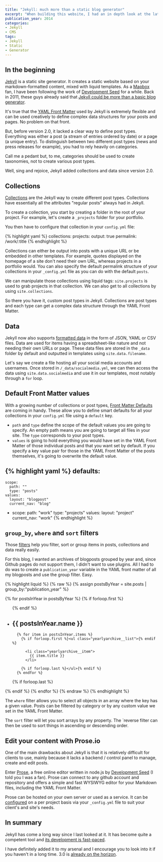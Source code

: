 ```yaml
---
title: "Jekyll: much more than a static blog generator"
excerpt: "When building this website, I had an in depth look at the latest version of Jekyll. Since I last looked at it, it had become a lot more powerful than a simple static blog generator, thanks to a few features."
publication_year: 2014
categories:
- Jekyll
- CMS
tags:
- Jekyll
- Static
- Generator
---
```


## In the beginning

[Jekyll](http://jekyllrb.com/) is a static site generator. It creates a static website based on your markdown-formatted content, mixed with liquid templates. As a [Mapbox](https://www.mapbox.com/) fan, I have been following the work of [Development Seed](http://www.developmentseed.org/) for a while. Back in 2011, these guys already said that [Jekyll could be more than a basic blog generator](http://www.developmentseed.org/blog/2011/09/09/jekyll-github-pages/).

It's true that the [YAML Front Matter](http://jekyllrb.com/docs/frontmatter/) used by Jekyll is extremely flexible and can be used creatively to define complex data structures for your posts and pages. No problem on that front.

But, before version 2.0, it lacked a clear way to define post types. Everything was either a post (a stream of entries ordered by date) or a page (a unique entry). To distinguish between two different post types (news and press releases for example), you had to rely heavily on categories.

Call me a pedant but, to me, categories should be used to create taxonomies, not to create various post types.

Well, sing and rejoice, Jekyll added collections and data since version 2.0.

## Collections

[Collections](http://jekyllrb.com/docs/collections/) are the Jekyll way to create different post types. Collections have essentially all the attributes "regular posts" always had in Jekyll.

To create a collection, you start by creating a folder in the root of your project. For example, let's create a `_projects` folder for your portfolio.

You then have to configure that collection in your `config.yml` file:

{% highlight yaml %}
collections:
  projects:
    output: true
    permalink: /work/:title
{% endhighlight %}

Collections can either be output into posts with a unique URL or be embedded in other templates. For example, quotes displayed on the homepage of a site don't need their own URL, whereas projects in a portfolio would. You can also specify the default permalink structure of your collections in your `_config.yml` file as you can do with the default `posts`.

We can manipulate those collections using liquid tags: `site.projects` is used to grab projects in that collection. We can also get to all collections by using `site.collections`.

So there you have it, custom post types in Jekyll. Collections are post types and each type can get a complex data structure through the YAML Front Matter.

## Data

Jekyll now also supports [formatted data](http://jekyllrb.com/docs/datafiles/) in the form of JSON, YAML or CSV files. Data are used for items having a spreadsheet-like nature and not needing their own URLs or page. These data files are stored in the `_data` folder by default and outputted in templates using `site.data.filename`.

Let's say we create a file hosting all your social media accounts and usernames. Once stored in `/_data/socialmedia.yml`, we can then access the data using `site.data.socialmedia` and use it in our templates, most notably through a `for` loop.

## Default Front Matter values

With a growing number of collections or post types, [Front Matter Defaults](http://jekyllrb.com/docs/configuration/#front-matter-defaults) are coming in handy. These allow you to define smart defaults for all your collections in your `config.yml` file using a `default` key.

- `path` and `type` define the scope of the default values you are going to specify. An empty path means you are going to target all files in your site. The `type` corresponds to your post types.
- `values` is going to hold everything you would have set in the YAML Front Matter of those individual posts and that you want set by default. If you specify a key value pair for those in the YAML Front Matter of the posts themselves, it's going to overwrite the default value.

{% highlight yaml %}
defaults:
  -
    scope:
      path: ""
      type: "posts"
    values:
      layout: "blogpost"
      current_nav: "blog"
  -
    scope:
      path: "work"
      type: "projects"
    values:
      layout: "project"
      current_nav: "work"
{% endhighlight %}

## `group_by`, `where` and `sort` filters

Those [filters](http://jekyllrb.com/docs/templates/#filters) help you filter, sort or group items in posts, collections and data really easily.

For this blog, I wanted an archives of blogposts grouped by year and, since Github pages do not support them, I didn't want to use plugins. All I had to do was to create a `publication_year` variable in the YAML front matter of all my blogposts and use the group filter. Easy.

{% highlight liquid %}
{% raw %}
{% assign postsByYear = site.posts | group_by:"publication_year" %}

{% for postsInYear in postsByYear %}
  {% if forloop.first %}<ul class="yearlyarchive">{% endif %}

  <li class="yearlyarchive__year">
    <h2 class="yearlyarchive__title">{{ postsInYear.name }}</h2>

      {% for item in postsInYear.items %}
        {% if forloop.first %}<ul class="yearlyarchive__list">{% endif %}

          <li class="yearlyarchive__item">
            {{ item.title }}
          </li>

        {% if forloop.last %}</ul>{% endif %}
      {% endfor %}
  </li>

  {% if forloop.last %}</ul>{% endif %}
{% endfor %}
{% endraw %}
{% endhighlight %}

The `where` filter allows you to select all objects in an array where the key has a given value. Posts can be filtered by category or by any custom value we set in the YAML Front Matter.

The `sort` filter will let you sort arrays by any property. The `reverse filter can then be used to sort things in ascending or descending order.

## Edit your content with Prose.io

One of the main drawbacks about Jekyll is that it is relatively difficult for clients to use, mainly because it lacks a backend / control panel to manage, create and edit posts.

Enter [Prose](http://prose.io/), a free online editor written in node.js by [Development Seed](http://www.developmentseed.org/) (I told you I was a fan). Prose can connect to any github account and repository and offers a simple and fast WYSIWYG editor for your Markdown files, including the YAML Front Matter.

Prose can be hosted on your own server or used as a service. It can be [configured](https://github.com/prose/prose/wiki) on a per project basis via your `_config.yml` file to suit your client's and site's needs.

## In summary

Jekyll has come a long way since I last looked at it. It has become quite a competent tool and [its development is fast-paced](http://jekyllrb.com/news/).

I have definitely added it to my arsenal and I encourage you to look into it if you haven't in a long time. 3.0 is [already on the horizon](https://github.com/jekyll/jekyll/issues/2636).